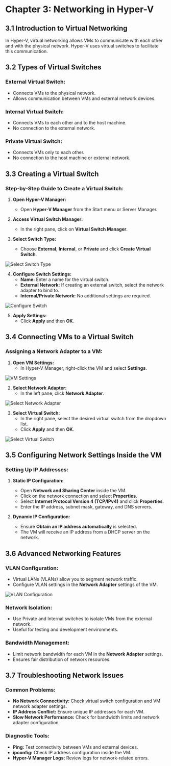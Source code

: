 # Chapter 3: Networking in Hyper-V

## 3.1 Introduction to Virtual Networking

In Hyper-V, virtual networking allows VMs to communicate with each other and with the physical network. Hyper-V uses virtual switches to facilitate this communication.

## 3.2 Types of Virtual Switches

### External Virtual Switch:
- Connects VMs to the physical network.
- Allows communication between VMs and external network devices.

### Internal Virtual Switch:
- Connects VMs to each other and to the host machine.
- No connection to the external network.

### Private Virtual Switch:
- Connects VMs only to each other.
- No connection to the host machine or external network.

## 3.3 Creating a Virtual Switch

### Step-by-Step Guide to Create a Virtual Switch:

1. **Open Hyper-V Manager:**
   - Open **Hyper-V Manager** from the Start menu or Server Manager.

2. **Access Virtual Switch Manager:**
   - In the right pane, click on **Virtual Switch Manager**.

3. **Select Switch Type:**
   - Choose **External**, **Internal**, or **Private** and click **Create Virtual Switch**.

![Select Switch Type](https://mylemans.online/assets/img/Hyper-V-Guide/Chapter-03/Chapter-03-3-3.png)

4. **Configure Switch Settings:**
   - **Name:** Enter a name for the virtual switch.
   - **External Network:** If creating an external switch, select the network adapter to bind to.
   - **Internal/Private Network:** No additional settings are required.

![Configure Switch](https://mylemans.online/assets/img/Hyper-V-Guide/Chapter-03/Chapter-03-3-4.png)

5. **Apply Settings:**
   - Click **Apply** and then **OK**.

## 3.4 Connecting VMs to a Virtual Switch

### Assigning a Network Adapter to a VM:

1. **Open VM Settings:**
   - In Hyper-V Manager, right-click the VM and select **Settings**.

![VM Settings](https://mylemans.online/assets/img/Hyper-V-Guide/Chapter-03/Chapter-03-4-1.png)

2. **Select Network Adapter:**
   - In the left pane, click **Network Adapter**.

![Select Network Adapter](https://mylemans.online/assets/img/Hyper-V-Guide/Chapter-03/Chapter-03-4-2.png)

3. **Select Virtual Switch:**
   - In the right pane, select the desired virtual switch from the dropdown list.
   - Click **Apply** and then **OK**.

![Select Virtual Switch](https://mylemans.online/assets/img/Hyper-V-Guide/Chapter-03/Chapter-03-4-3.png)

## 3.5 Configuring Network Settings Inside the VM

### Setting Up IP Addresses:

1. **Static IP Configuration:**
   - Open **Network and Sharing Center** inside the VM.
   - Click on the network connection and select **Properties**.
   - Select **Internet Protocol Version 4 (TCP/IPv4)** and click **Properties**.
   - Enter the IP address, subnet mask, gateway, and DNS servers.

2. **Dynamic IP Configuration:**
   - Ensure **Obtain an IP address automatically** is selected.
   - The VM will receive an IP address from a DHCP server on the network.

## 3.6 Advanced Networking Features

### VLAN Configuration:
- Virtual LANs (VLANs) allow you to segment network traffic.
- Configure VLAN settings in the **Network Adapter** settings of the VM.

![VLAN Configuration](https://mylemans.online/assets/img/Hyper-V-Guide/Chapter-03/Chapter-03-6-1.png)

### Network Isolation:
- Use Private and Internal switches to isolate VMs from the external network.
- Useful for testing and development environments.

### Bandwidth Management:
- Limit network bandwidth for each VM in the **Network Adapter** settings.
- Ensures fair distribution of network resources.

## 3.7 Troubleshooting Network Issues

### Common Problems:
- **No Network Connectivity:** Check virtual switch configuration and VM network adapter settings.
- **IP Address Conflict:** Ensure unique IP addresses for each VM.
- **Slow Network Performance:** Check for bandwidth limits and network adapter configuration.

### Diagnostic Tools:
- **Ping:** Test connectivity between VMs and external devices.
- **ipconfig:** Check IP address configuration inside the VM.
- **Hyper-V Manager Logs:** Review logs for network-related errors.

